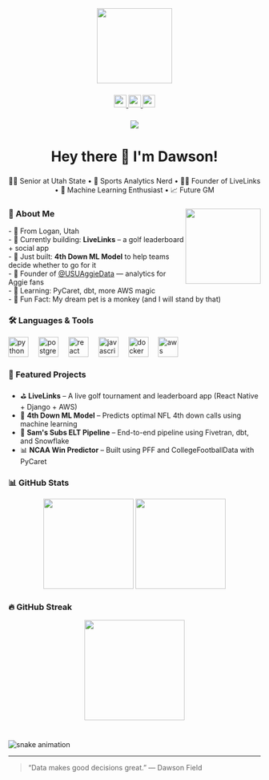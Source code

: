 <div align="center">
  <img height="150" src="https://media.giphy.com/media/M9gbBd9nbDrOTu1Mqx/giphy.gif" />
</div>

###

<div align="center">
  <a href="https://www.linkedin.com/in/dawson-field/" target="_blank">
    <img src="https://img.shields.io/static/v1?message=LinkedIn&logo=linkedin&label=&color=0077B5&logoColor=white&style=for-the-badge" height="25" />
  </a>
  <a href="https://twitter.com/USUAggieData" target="_blank">
    <img src="https://img.shields.io/static/v1?message=Twitter&logo=twitter&label=&color=1DA1F2&logoColor=white&style=for-the-badge" height="25" />
  </a>
  <a href="mailto:dawson.field@example.com" target="_blank">
    <img src="https://img.shields.io/static/v1?message=Email&logo=gmail&label=&color=D14836&logoColor=white&style=for-the-badge" height="25" />
  </a>
</div>

###

<div align="center">
  <img src="https://visitor-badge.laobi.icu/badge?page_id=dawsonfield.dawsonfield" />
</div>

###

<h1 align="center">Hey there 👋 I'm Dawson!</h1>

###

<p align="center">👨‍🎓 Senior at Utah State • 🧠 Sports Analytics Nerd • 🏌️‍♂️ Founder of LiveLinks • 🔬 Machine Learning Enthusiast • 📈 Future GM</p>

###

<img align="right" height="150" src="https://media.giphy.com/media/hp3dmE4cIg8zO/giphy.gif" />

###

<h3 align="left">🧠 About Me</h3>

<p align="left">
- 📍 From Logan, Utah<br>
- 🔭 Currently building: <strong>LiveLinks</strong> – a golf leaderboard + social app<br>
- 🧪 Just built: <strong>4th Down ML Model</strong> to help teams decide whether to go for it<br>
- 🏈 Founder of <a href="https://twitter.com/USUAggieData">@USUAggieData</a> — analytics for Aggie fans<br>
- 🧠 Learning: PyCaret, dbt, more AWS magic<br>
- 🐒 Fun Fact: My dream pet is a monkey (and I will stand by that)<br>
</p>

###

<h3 align="left">🛠️ Languages & Tools</h3>

<div align="left">
  <img src="https://cdn.jsdelivr.net/gh/devicons/devicon/icons/python/python-original.svg" height="40" alt="python logo" />
  <img width="12" />
  <img src="https://cdn.jsdelivr.net/gh/devicons/devicon/icons/postgresql/postgresql-original.svg" height="40" alt="postgresql logo" />
  <img width="12" />
  <img src="https://cdn.jsdelivr.net/gh/devicons/devicon/icons/react/react-original.svg" height="40" alt="react logo" />
  <img width="12" />
  <img src="https://cdn.jsdelivr.net/gh/devicons/devicon/icons/javascript/javascript-original.svg" height="40" alt="javascript logo" />
  <img width="12" />
  <img src="https://cdn.jsdelivr.net/gh/devicons/devicon/icons/docker/docker-original.svg" height="40" alt="docker logo" />
  <img width="12" />
  <img src="https://cdn.jsdelivr.net/gh/devicons/devicon/icons/amazonwebservices/amazonwebservices-original.svg" height="40" alt="aws logo" />
</div>

###

<h3 align="left">🚀 Featured Projects</h3>

- ⛳ **LiveLinks** – A live golf tournament and leaderboard app (React Native + Django + AWS)  
- 🏈 **4th Down ML Model** – Predicts optimal NFL 4th down calls using machine learning  
- 🥪 **Sam's Subs ELT Pipeline** – End-to-end pipeline using Fivetran, dbt, and Snowflake  
- 📊 **NCAA Win Predictor** – Built using PFF and CollegeFootballData with PyCaret  

###

<h3 align="left">📊 GitHub Stats</h3>

<div align="center">
  <img src="https://github-readme-stats.vercel.app/api?username=dawsonfield&show_icons=true&theme=tokyonight&hide_border=false" height="180" />
  <img src="https://github-readme-stats.vercel.app/api/top-langs/?username=dawsonfield&layout=compact&theme=tokyonight&hide_border=false" height="180" />
</div>

###

<h3 align="left">🔥 GitHub Streak</h3>

<div align="center">
  <img src="https://streak-stats.demolab.com?user=dawsonfield&theme=dark&hide_border=false&border_radius=5" height="200" />
</div>

###

<br clear="both">

<img src="https://raw.githubusercontent.com/maurodesouza/maurodesouza/output/snake.svg" alt="snake animation" />

---

> “Data makes good decisions great.” — Dawson Field


